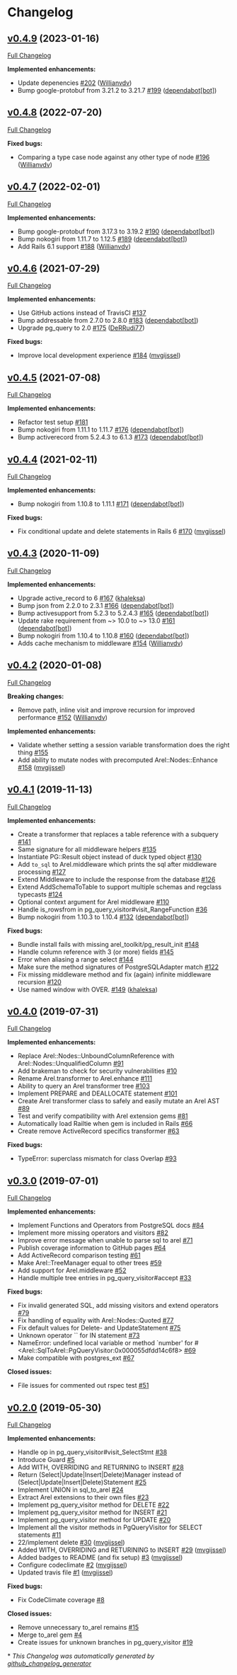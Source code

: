 # Changelog

## [v0.4.9](https://github.com/mvgijssel/arel_toolkit/tree/v0.4.9) (2023-01-16)

[Full Changelog](https://github.com/mvgijssel/arel_toolkit/compare/v0.4.8...v0.4.9)

**Implemented enhancements:**

- Update depenencies [\#202](https://github.com/mvgijssel/arel_toolkit/pull/202) ([Willianvdv](https://github.com/Willianvdv))
- Bump google-protobuf from 3.21.2 to 3.21.7 [\#199](https://github.com/mvgijssel/arel_toolkit/pull/199) ([dependabot[bot]](https://github.com/apps/dependabot))

## [v0.4.8](https://github.com/mvgijssel/arel_toolkit/tree/v0.4.8) (2022-07-20)

[Full Changelog](https://github.com/mvgijssel/arel_toolkit/compare/v0.4.7...v0.4.8)

**Fixed bugs:**

- Comparing a type case node against any other type of node [\#196](https://github.com/mvgijssel/arel_toolkit/pull/196) ([Willianvdv](https://github.com/Willianvdv))

## [v0.4.7](https://github.com/mvgijssel/arel_toolkit/tree/v0.4.7) (2022-02-01)

[Full Changelog](https://github.com/mvgijssel/arel_toolkit/compare/v0.4.6...v0.4.7)

**Implemented enhancements:**

- Bump google-protobuf from 3.17.3 to 3.19.2 [\#190](https://github.com/mvgijssel/arel_toolkit/pull/190) ([dependabot[bot]](https://github.com/apps/dependabot))
- Bump nokogiri from 1.11.7 to 1.12.5 [\#189](https://github.com/mvgijssel/arel_toolkit/pull/189) ([dependabot[bot]](https://github.com/apps/dependabot))
- Add Rails 6.1 support [\#188](https://github.com/mvgijssel/arel_toolkit/pull/188) ([Willianvdv](https://github.com/Willianvdv))

## [v0.4.6](https://github.com/mvgijssel/arel_toolkit/tree/v0.4.6) (2021-07-29)

[Full Changelog](https://github.com/mvgijssel/arel_toolkit/compare/v0.4.5...v0.4.6)

**Implemented enhancements:**

- Use GitHub actions instead of TravisCI [\#137](https://github.com/mvgijssel/arel_toolkit/issues/137)
- Bump addressable from 2.7.0 to 2.8.0 [\#183](https://github.com/mvgijssel/arel_toolkit/pull/183) ([dependabot[bot]](https://github.com/apps/dependabot))
- Upgrade pg\_query to 2.0 [\#175](https://github.com/mvgijssel/arel_toolkit/pull/175) ([DeRRudi77](https://github.com/DeRRudi77))

**Fixed bugs:**

- Improve local development experience [\#184](https://github.com/mvgijssel/arel_toolkit/pull/184) ([mvgijssel](https://github.com/mvgijssel))

## [v0.4.5](https://github.com/mvgijssel/arel_toolkit/tree/v0.4.5) (2021-07-08)

[Full Changelog](https://github.com/mvgijssel/arel_toolkit/compare/v0.4.4...v0.4.5)

**Implemented enhancements:**

- Refactor test setup [\#181](https://github.com/mvgijssel/arel_toolkit/issues/181)
- Bump nokogiri from 1.11.1 to 1.11.7 [\#176](https://github.com/mvgijssel/arel_toolkit/pull/176) ([dependabot[bot]](https://github.com/apps/dependabot))
- Bump activerecord from 5.2.4.3 to 6.1.3 [\#173](https://github.com/mvgijssel/arel_toolkit/pull/173) ([dependabot[bot]](https://github.com/apps/dependabot))

## [v0.4.4](https://github.com/mvgijssel/arel_toolkit/tree/v0.4.4) (2021-02-11)

[Full Changelog](https://github.com/mvgijssel/arel_toolkit/compare/v0.4.3...v0.4.4)

**Implemented enhancements:**

- Bump nokogiri from 1.10.8 to 1.11.1 [\#171](https://github.com/mvgijssel/arel_toolkit/pull/171) ([dependabot[bot]](https://github.com/apps/dependabot))

**Fixed bugs:**

- Fix conditional update and delete statements in Rails 6 [\#170](https://github.com/mvgijssel/arel_toolkit/pull/170) ([mvgijssel](https://github.com/mvgijssel))

## [v0.4.3](https://github.com/mvgijssel/arel_toolkit/tree/v0.4.3) (2020-11-09)

[Full Changelog](https://github.com/mvgijssel/arel_toolkit/compare/v0.4.2...v0.4.3)

**Implemented enhancements:**

- Upgrade active\_record to 6 [\#167](https://github.com/mvgijssel/arel_toolkit/pull/167) ([khaleksa](https://github.com/khaleksa))
- Bump json from 2.2.0 to 2.3.1 [\#166](https://github.com/mvgijssel/arel_toolkit/pull/166) ([dependabot[bot]](https://github.com/apps/dependabot))
- Bump activesupport from 5.2.3 to 5.2.4.3 [\#165](https://github.com/mvgijssel/arel_toolkit/pull/165) ([dependabot[bot]](https://github.com/apps/dependabot))
- Update rake requirement from ~\> 10.0 to ~\> 13.0 [\#161](https://github.com/mvgijssel/arel_toolkit/pull/161) ([dependabot[bot]](https://github.com/apps/dependabot))
- Bump nokogiri from 1.10.4 to 1.10.8 [\#160](https://github.com/mvgijssel/arel_toolkit/pull/160) ([dependabot[bot]](https://github.com/apps/dependabot))
- Adds cache mechanism to middleware [\#154](https://github.com/mvgijssel/arel_toolkit/pull/154) ([Willianvdv](https://github.com/Willianvdv))

## [v0.4.2](https://github.com/mvgijssel/arel_toolkit/tree/v0.4.2) (2020-01-08)

[Full Changelog](https://github.com/mvgijssel/arel_toolkit/compare/v0.4.1...v0.4.2)

**Breaking changes:**

- Remove path, inline visit and improve recursion for improved performance [\#152](https://github.com/mvgijssel/arel_toolkit/pull/152) ([Willianvdv](https://github.com/Willianvdv))

**Implemented enhancements:**

- Validate whether setting a session variable transformation does the right thing [\#155](https://github.com/mvgijssel/arel_toolkit/issues/155)
- Add ability to mutate nodes with precomputed Arel::Nodes::Enhance [\#158](https://github.com/mvgijssel/arel_toolkit/pull/158) ([mvgijssel](https://github.com/mvgijssel))

## [v0.4.1](https://github.com/mvgijssel/arel_toolkit/tree/v0.4.1) (2019-11-13)

[Full Changelog](https://github.com/mvgijssel/arel_toolkit/compare/v0.4.0...v0.4.1)

**Implemented enhancements:**

- Create a transformer that replaces a table reference with a subquery [\#141](https://github.com/mvgijssel/arel_toolkit/issues/141)
- Same signature for all middleware helpers [\#135](https://github.com/mvgijssel/arel_toolkit/issues/135)
- Instantiate PG::Result object instead of duck typed object [\#130](https://github.com/mvgijssel/arel_toolkit/issues/130)
- Add `to_sql` to Arel.middleware which prints the sql after middleware processing [\#127](https://github.com/mvgijssel/arel_toolkit/issues/127)
- Extend Middleware to include the response from the database [\#126](https://github.com/mvgijssel/arel_toolkit/issues/126)
- Extend AddSchemaToTable to support multiple schemas and regclass typecasts [\#124](https://github.com/mvgijssel/arel_toolkit/issues/124)
- Optional context argument for Arel middleware [\#110](https://github.com/mvgijssel/arel_toolkit/issues/110)
- Handle is\_rowsfrom in pg\_query\_visitor\#visit\_RangeFunction [\#36](https://github.com/mvgijssel/arel_toolkit/issues/36)
- Bump nokogiri from 1.10.3 to 1.10.4 [\#132](https://github.com/mvgijssel/arel_toolkit/pull/132) ([dependabot[bot]](https://github.com/apps/dependabot))

**Fixed bugs:**

- Bundle install fails with missing arel\_toolkit/pg\_result\_init [\#148](https://github.com/mvgijssel/arel_toolkit/issues/148)
- Handle column reference with 3 \(or more\) fields [\#145](https://github.com/mvgijssel/arel_toolkit/issues/145)
- Error when aliasing a range select  [\#144](https://github.com/mvgijssel/arel_toolkit/issues/144)
- Make sure the method signatures of PostgreSQLAdapter match [\#122](https://github.com/mvgijssel/arel_toolkit/issues/122)
- Fix missing middleware method and fix \(again\) infinite middleware recursion [\#120](https://github.com/mvgijssel/arel_toolkit/issues/120)
- Use named window with OVER. [\#149](https://github.com/mvgijssel/arel_toolkit/pull/149) ([khaleksa](https://github.com/khaleksa))

## [v0.4.0](https://github.com/mvgijssel/arel_toolkit/tree/v0.4.0) (2019-07-31)

[Full Changelog](https://github.com/mvgijssel/arel_toolkit/compare/v0.3.0...v0.4.0)

**Implemented enhancements:**

- Replace Arel::Nodes::UnboundColumnReference with Arel::Nodes::UnqualifiedColumn [\#91](https://github.com/mvgijssel/arel_toolkit/issues/91)
- Add brakeman to check for security vulnerabilities [\#10](https://github.com/mvgijssel/arel_toolkit/issues/10)
- Rename Arel.transformer to Arel.enhance [\#111](https://github.com/mvgijssel/arel_toolkit/issues/111)
- Ability to query an Arel transformer tree [\#103](https://github.com/mvgijssel/arel_toolkit/issues/103)
- Implement PREPARE and DEALLOCATE statement [\#101](https://github.com/mvgijssel/arel_toolkit/issues/101)
- Create Arel transformer class to safely and easily mutate an Arel AST [\#89](https://github.com/mvgijssel/arel_toolkit/issues/89)
- Test and verify compatibility with Arel extension gems [\#81](https://github.com/mvgijssel/arel_toolkit/issues/81)
- Automatically load Railtie when gem is included in Rails [\#66](https://github.com/mvgijssel/arel_toolkit/issues/66)
- Create remove ActiveRecord specifics transformer [\#63](https://github.com/mvgijssel/arel_toolkit/issues/63)

**Fixed bugs:**

- TypeError: superclass mismatch for class Overlap [\#93](https://github.com/mvgijssel/arel_toolkit/issues/93)

## [v0.3.0](https://github.com/mvgijssel/arel_toolkit/tree/v0.3.0) (2019-07-01)

[Full Changelog](https://github.com/mvgijssel/arel_toolkit/compare/v0.2.0...v0.3.0)

**Implemented enhancements:**

- Implement Functions and Operators from PostgreSQL docs [\#84](https://github.com/mvgijssel/arel_toolkit/issues/84)
- Implement more missing operators and visitors [\#82](https://github.com/mvgijssel/arel_toolkit/issues/82)
- Improve error message when unable to parse sql to arel [\#71](https://github.com/mvgijssel/arel_toolkit/issues/71)
- Publish coverage information to GitHub pages [\#64](https://github.com/mvgijssel/arel_toolkit/issues/64)
- Add ActiveRecord comparison testing [\#61](https://github.com/mvgijssel/arel_toolkit/issues/61)
- Make Arel::TreeManager equal to other trees [\#59](https://github.com/mvgijssel/arel_toolkit/issues/59)
- Add support for Arel.middleware [\#52](https://github.com/mvgijssel/arel_toolkit/issues/52)
- Handle multiple tree entries in pg\_query\_visitor\#accept [\#33](https://github.com/mvgijssel/arel_toolkit/issues/33)

**Fixed bugs:**

- Fix invalid generated SQL, add missing visitors and extend operators [\#79](https://github.com/mvgijssel/arel_toolkit/issues/79)
- Fix handling of equality with Arel::Nodes::Quoted [\#77](https://github.com/mvgijssel/arel_toolkit/issues/77)
- Fix default values for Delete- and UpdateStatement [\#75](https://github.com/mvgijssel/arel_toolkit/issues/75)
- Unknown operator `` for IN statement [\#73](https://github.com/mvgijssel/arel_toolkit/issues/73)
- NameError: undefined local variable or method `number' for \#\<Arel::SqlToArel::PgQueryVisitor:0x000055dfdd14c6f8\> [\#69](https://github.com/mvgijssel/arel_toolkit/issues/69)
- Make compatible with postgres\_ext [\#67](https://github.com/mvgijssel/arel_toolkit/issues/67)

**Closed issues:**

- File issues for commented out rspec test [\#51](https://github.com/mvgijssel/arel_toolkit/issues/51)

## [v0.2.0](https://github.com/mvgijssel/arel_toolkit/tree/v0.2.0) (2019-05-30)

[Full Changelog](https://github.com/mvgijssel/arel_toolkit/compare/6507f4849d752353a23e9c14b73e4759b370ada9...v0.2.0)

**Implemented enhancements:**

- Handle op in pg\_query\_visitor\#visit\_SelectStmt [\#38](https://github.com/mvgijssel/arel_toolkit/issues/38)
- Introduce Guard [\#5](https://github.com/mvgijssel/arel_toolkit/issues/5)
- Add WITH, OVERRIDING and RETURNING to INSERT [\#28](https://github.com/mvgijssel/arel_toolkit/issues/28)
- Return \(Select|Update|Insert|Delete\)Manager instead of \(Select|Update|Insert|Delete\)Statement [\#25](https://github.com/mvgijssel/arel_toolkit/issues/25)
- Implement UNION in sql\_to\_arel [\#24](https://github.com/mvgijssel/arel_toolkit/issues/24)
- Extract Arel extensions to their own files [\#23](https://github.com/mvgijssel/arel_toolkit/issues/23)
- Implement pg\_query\_visitor method for DELETE [\#22](https://github.com/mvgijssel/arel_toolkit/issues/22)
- Implement pg\_query\_visitor method for INSERT [\#21](https://github.com/mvgijssel/arel_toolkit/issues/21)
- Implement pg\_query\_visitor method for UPDATE [\#20](https://github.com/mvgijssel/arel_toolkit/issues/20)
- Implement all the visitor methods in PgQueryVisitor for SELECT statements [\#11](https://github.com/mvgijssel/arel_toolkit/issues/11)
- 22/implement delete [\#30](https://github.com/mvgijssel/arel_toolkit/pull/30) ([mvgijssel](https://github.com/mvgijssel))
- Added WITH, OVERRIDING and RETURINING to INSERT [\#29](https://github.com/mvgijssel/arel_toolkit/pull/29) ([mvgijssel](https://github.com/mvgijssel))
- Added badges to README \(and fix setup\) [\#3](https://github.com/mvgijssel/arel_toolkit/pull/3) ([mvgijssel](https://github.com/mvgijssel))
- Configure codeclimate [\#2](https://github.com/mvgijssel/arel_toolkit/pull/2) ([mvgijssel](https://github.com/mvgijssel))
- Updated travis file [\#1](https://github.com/mvgijssel/arel_toolkit/pull/1) ([mvgijssel](https://github.com/mvgijssel))

**Fixed bugs:**

- Fix CodeClimate coverage [\#8](https://github.com/mvgijssel/arel_toolkit/issues/8)

**Closed issues:**

- Remove unnecessary to\_arel remains [\#15](https://github.com/mvgijssel/arel_toolkit/issues/15)
- Merge to\_arel gem [\#4](https://github.com/mvgijssel/arel_toolkit/issues/4)
- Create issues for unknown branches in pg\_query\_visitor [\#19](https://github.com/mvgijssel/arel_toolkit/issues/19)



\* *This Changelog was automatically generated by [github_changelog_generator](https://github.com/github-changelog-generator/github-changelog-generator)*
